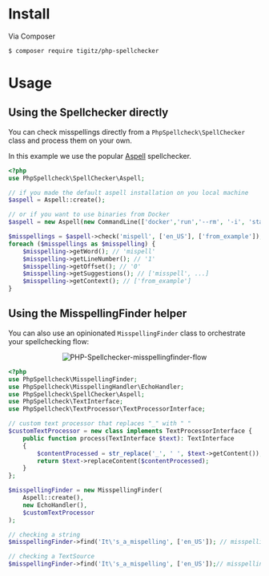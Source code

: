 
# Install

Via Composer

```sh
$ composer require tigitz/php-spellchecker
```

# Usage

## Using the Spellchecker directly

You can check misspellings directly from a `PhpSpellcheck\SpellChecker` class and process them on your own.

In this example we use the popular [Aspell](../03_Spellcheckers/01_Aspell.md) spellchecker.

```php
<?php
use PhpSpellcheck\SpellChecker\Aspell;

// if you made the default aspell installation on you local machine
$aspell = Aspell::create();

// or if you want to use binaries from Docker
$aspell = new Aspell(new CommandLine(['docker','run','--rm', '-i', 'starefossen/aspell']);

$misspellings = $aspell->check('mispell', ['en_US'], ['from_example']);
foreach ($misspellings as $misspelling) {
    $misspelling->getWord(); // 'mispell'
    $misspelling->getLineNumber(); // '1'
    $misspelling->getOffset(); // '0'
    $misspelling->getSuggestions(); // ['misspell', ...]
    $misspelling->getContext(); // ['from_example']
}
```

## Using the MisspellingFinder helper

You can also use an opinionated `MisspellingFinder` class to orchestrate your
spellchecking flow:

<p align="center">
    <img class="img-fluid" src="https://i.imgur.com/n3JjWgh.png" alt="PHP-Spellchecker-misspellingfinder-flow">
</p>

```php
<?php
use PhpSpellcheck\MisspellingFinder;
use PhpSpellcheck\MisspellingHandler\EchoHandler;
use PhpSpellcheck\SpellChecker\Aspell;
use PhpSpellcheck\TextInterface;
use PhpSpellcheck\TextProcessor\TextProcessorInterface;

// custom text processor that replaces "_" with " "
$customTextProcessor = new class implements TextProcessorInterface {
    public function process(TextInterface $text): TextInterface
    {
        $contentProcessed = str_replace('_', ' ', $text->getContent());
        return $text->replaceContent($contentProcessed);
    }
};

$misspellingFinder = new MisspellingFinder(
    Aspell::create(),
    new EchoHandler(),
    $customTextProcessor
);

// checking a string
$misspellingFinder->find('It\'s_a_mispelling', ['en_US']); // misspellings are echoed

// checking a TextSource
$misspellingFinder->find('It\'s_a_mispelling', ['en_US']);// misspellings are echoed
```
